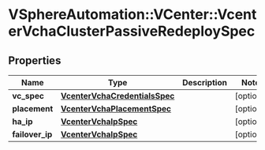 # VSphereAutomation::VCenter::VcenterVchaClusterPassiveRedeploySpec

## Properties
Name | Type | Description | Notes
------------ | ------------- | ------------- | -------------
**vc_spec** | [**VcenterVchaCredentialsSpec**](VcenterVchaCredentialsSpec.md) |  | [optional] 
**placement** | [**VcenterVchaPlacementSpec**](VcenterVchaPlacementSpec.md) |  | [optional] 
**ha_ip** | [**VcenterVchaIpSpec**](VcenterVchaIpSpec.md) |  | [optional] 
**failover_ip** | [**VcenterVchaIpSpec**](VcenterVchaIpSpec.md) |  | [optional] 


